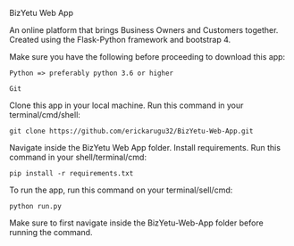 BizYetu Web App

An online platform that brings Business Owners and Customers together. 
Created using the Flask-Python framework and bootstrap 4.



Make sure you have the following before proceeding to download this app:
    
    Python => preferably python 3.6 or higher
    
    Git

Clone this app in your local machine. Run this command in your terminal/cmd/shell:
        
    git clone https://github.com/erickarugu32/BizYetu-Web-App.git

Navigate inside the BizYetu Web App folder.
Install requirements. Run this command in your shell/terminal/cmd:

    pip install -r requirements.txt 

To run the app, run this command on your terminal/sell/cmd:

    python run.py
    
Make sure to first navigate inside the BizYetu-Web-App folder before running the command.
